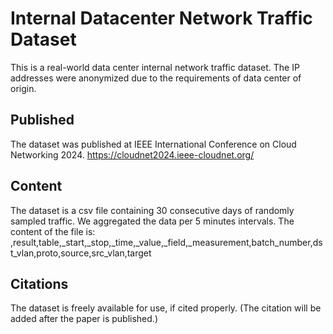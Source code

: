 # Internal Datacenter Network Traffic Dataset

This is a real-world data center internal network traffic dataset. The IP addresses were anonymized due to the requirements of data center of origin.

## Published
The dataset was published at IEEE International Conference on Cloud Networking 2024. https://cloudnet2024.ieee-cloudnet.org/

## Content
The dataset is a csv file containing 30 consecutive days of randomly sampled traffic. We aggregated the data per 5 minutes intervals. The content of the file is:
,result,table,_start,_stop,_time,_value,_field,_measurement,batch_number,dst_vlan,proto,source,src_vlan,target

## Citations
The dataset is freely available for use, if cited properly. (The citation will be added after the paper is published.)
